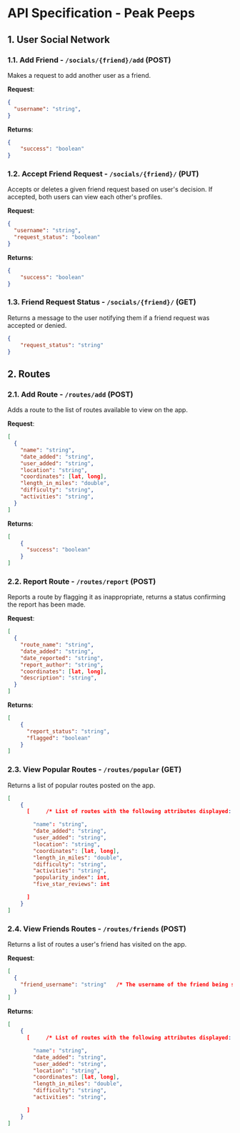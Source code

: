 # API Specification - Peak Peeps

## 1. User Social Network

### 1.1. Add Friend - `/socials/{friend}/add` (POST)

Makes a request to add another user as a friend. 

**Request**:

```json
{
  "username": "string",
}
```

**Returns**:

```json
{
    "success": "boolean"
}
```

### 1.2. Accept Friend Request - `/socials/{friend}/` (PUT)

Accepts or deletes a given friend request based on user's decision.
If accepted, both users can view each other's profiles. 

**Request**:

```json
{
  "username": "string",
  "request_status": "boolean"
}
```

**Returns**:

```json
{
    "success": "boolean"  
}
```

### 1.3. Friend Request Status - `/socials/{friend}/` (GET)

Returns a message to the user notifying them if a friend request was accepted or denied.

```json
{
    "request_status": "string"
}
```

## 2. Routes

### 2.1. Add Route - `/routes/add` (POST)

Adds a route to the list of routes available to view on the app.

**Request**:

```json
[
  {
    "name": "string",
    "date_added": "string",
    "user_added": "string",
    "location": "string",
    "coordinates": [lat, long],
    "length_in_miles": "double",
    "difficulty": "string",
    "activities": "string",
  }
]
```

**Returns**:

```json
[
    {
      "success": "boolean"
    }
]
```

### 2.2. Report Route - `/routes/report` (POST)

Reports a route by flagging it as inappropriate, returns a status confirming the report has been made.

**Request**:

```json
[
  {
    "route_name": "string",
    "date_added": "string",
    "date_reported": "string",
    "report_author": "string",
    "coordinates": [lat, long],
    "description": "string",
  }
]
```

**Returns**:

```json
[
    {
      "report_status": "string",
      "flagged": "boolean"
    }
]
```

### 2.3. View Popular Routes - `/routes/popular` (GET)

Returns a list of popular routes posted on the app.

```json
[
    {
      [     /* List of routes with the following attributes displayed:

        "name": "string",
        "date_added": "string",
        "user_added": "string",
        "location": "string",
        "coordinates": [lat, long],
        "length_in_miles": "double",
        "difficulty": "string",
        "activities": "string",
        "popularity_index": int,
        "five_star_reviews": int

      ]
    }
]
```

### 2.4. View Friends Routes - `/routes/friends` (POST)

Returns a list of routes a user's friend has visited on the app.

**Request**:

```json
[
  {
    "friend_username": "string"   /* The username of the friend being searched up 
  }
]
```

**Returns**:

```json
[
    {
      [     /* List of routes with the following attributes displayed:

        "name": "string",
        "date_added": "string",
        "user_added": "string",
        "location": "string",
        "coordinates": [lat, long],
        "length_in_miles": "double",
        "difficulty": "string",
        "activities": "string",

      ]
    }
]
```
